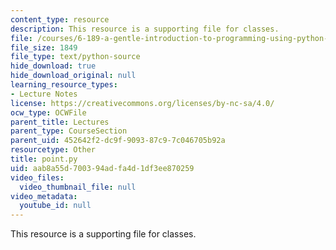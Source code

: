 ```yaml
---
content_type: resource
description: This resource is a supporting file for classes.
file: /courses/6-189-a-gentle-introduction-to-programming-using-python-january-iap-2011/aab8a55d700394adfa4d1df3ee870259_point.py
file_size: 1849
file_type: text/python-source
hide_download: true
hide_download_original: null
learning_resource_types:
- Lecture Notes
license: https://creativecommons.org/licenses/by-nc-sa/4.0/
ocw_type: OCWFile
parent_title: Lectures
parent_type: CourseSection
parent_uid: 452642f2-dc9f-9093-87c9-7c046705b92a
resourcetype: Other
title: point.py
uid: aab8a55d-7003-94ad-fa4d-1df3ee870259
video_files:
  video_thumbnail_file: null
video_metadata:
  youtube_id: null
---
```

This resource is a supporting file for classes.